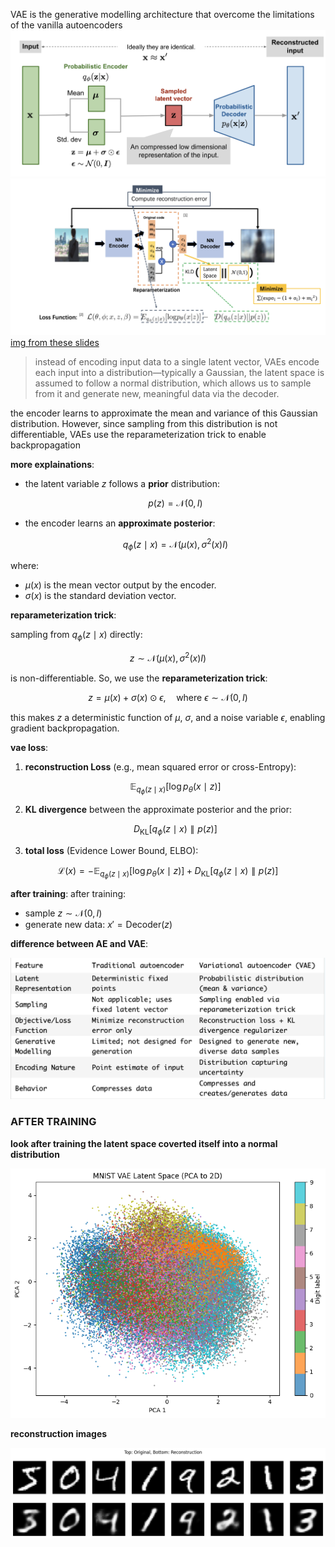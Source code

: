 VAE is the generative modelling architecture that overcome the limitations of the vanilla autoencoders
![img](img/vae-gaussian.png)
![img](img/arch.png)
[img from these slides](https://deeplearning.cs.cmu.edu/F21/document/recitation/Recitation11/AE_and_VAE.pdf)
> instead of encoding input data to a single latent vector, VAEs encode each input into a distribution—typically a Gaussian, the latent space is assumed to follow a normal distribution, which allows us to sample from it and generate new, meaningful data via the decoder.

the encoder learns to approximate the mean and variance of this Gaussian distribution. However, since sampling from this distribution is not differentiable, VAEs use the reparameterization trick to enable backpropagation

**more explainations**:
- the latent variable $z$ follows a **prior** distribution:

  $$
  p(z) = \mathcal{N}(0, I)
  $$

- the encoder learns an **approximate posterior**:

  $$
  q_\phi(z \mid x) = \mathcal{N}(\mu(x), \sigma^2(x) I)
  $$

where:
- $\mu(x)$ is the mean vector output by the encoder.
- $\sigma(x)$ is the standard deviation vector.

**reparameterization trick**:

sampling from $q_\phi(z \mid x)$ directly:

  $$
  z \sim \mathcal{N}(\mu(x), \sigma^2(x) I)
  $$

is non-differentiable. So, we use the **reparameterization trick**:

  $$
  z = \mu(x) + \sigma(x) \odot \epsilon, \quad \text{where } \epsilon \sim \mathcal{N}(0, I)
  $$

this makes $z$ a deterministic function of $\mu$, $\sigma$, and a noise variable $\epsilon$, enabling gradient backpropagation.

**vae loss**: 
1. **reconstruction Loss** (e.g., mean squared error or cross-Entropy):

   $$
   \mathbb{E}_{q_\phi(z \mid x)} [ \log p_\theta(x \mid z) ]
   $$

2. **KL divergence** between the approximate posterior and the prior:

   $$
   D_{\text{KL}} \left[ q_\phi(z \mid x) \parallel p(z) \right]
   $$

3. **total loss** (Evidence Lower Bound, ELBO):

  $$
  \mathcal{L}(x) = -\mathbb{E}_{q_\phi(z \mid x)} [ \log p_\theta(x \mid z) ] + D_{\text{KL}} \left[ q_\phi(z \mid x) \parallel p(z) \right]
  $$

**after training**:
after training:
- sample $z \sim \mathcal{N}(0, I)$
- generate new data: $x' = \text{Decoder}(z)$

**difference between AE and VAE**: 

![img](img/difference.png)


### AFTER TRAINING 

**look after training the latent space coverted itself into a normal distribution** 

![no](img/after_training.png)

**reconstruction images**

![recon](img/reconstruction.png)

